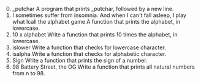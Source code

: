 0. _putchar
A program that prints _putchar, followed by a new line.
1. I sometimes suffer from insomnia. And when I can't fall asleep, I play what Icall the alphabet game
A function that prints the alphabet, in lowercase.
2. 10 x alphabet
Write a function that prints 10 times the alphabet, in lowercase.
3. islower
Write a function that checks for lowercase character.
4. isalpha
Write a function that checks for alphabetic character.
5. Sign
Write a function that prints the sign of a number.
11. 98 Battery Street, the OG
Write a function that prints all natural numbers from n to 98.
